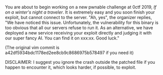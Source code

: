 You are about to begin working on a new pwnable challenge at 0ctf 2019, *If on a winter's night a traveler*. It is extremely easy and you soon finish your exploit, but cannot connect to the server. "Ah, yes", the organizer replies, "We have noticed this issue. Unfortunately, the vulnerability for this binary is too obvious that all our servers refuse to run it. As an alternative, we have deployed a new service receiving your exploit directly and judging it with our super fancy AI. You can find it on xxx:xx. Good luck."

(The original vim commit is a42df5934bdc1178ed2ee8cb9c8686975b578497 if you need it)

DISCLAIMER: I suggest you ignore the crash outside the patched file if you happen to encounter it, which looks harder, if possible, to exploit.
